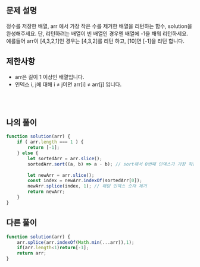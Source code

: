 ## 문제 설명

정수를 저장한 배열, arr 에서 가장 작은 수를 제거한 배열을 리턴하는 함수, solution을 완성해주세요. 단, 리턴하려는 배열이 빈 배열인 경우엔 배열에 -1을 채워 리턴하세요. 예를들어 arr이 [4,3,2,1]인 경우는 [4,3,2]를 리턴 하고, [10]면 [-1]을 리턴 합니다.

## 제한사항

* arr은 길이 1 이상인 배열입니다.
* 인덱스 i, j에 대해 i ≠ j이면 arr[i] ≠ arr[j] 입니다.

<br/>
<br/>

## 나의 풀이

```js
function solution(arr) {
    if ( arr.length === 1 ) {
        return [-1];
    } else {
        let sortedArr = arr.slice();
        sortedArr.sort((a, b) => a - b); // sort해서 0번째 인덱스가 가장 작은 수
        
        let newArr = arr.slice();
        const index = newArr.indexOf(sortedArr[0]);
        newArr.splice(index, 1); // 해당 인덱스 숫자 제거
        return newArr;
    }
}
```

## 다른 풀이

```js
function solution(arr) {
    arr.splice(arr.indexOf(Math.min(...arr)),1);
    if(arr.length<1)return[-1];
    return arr;
}
```